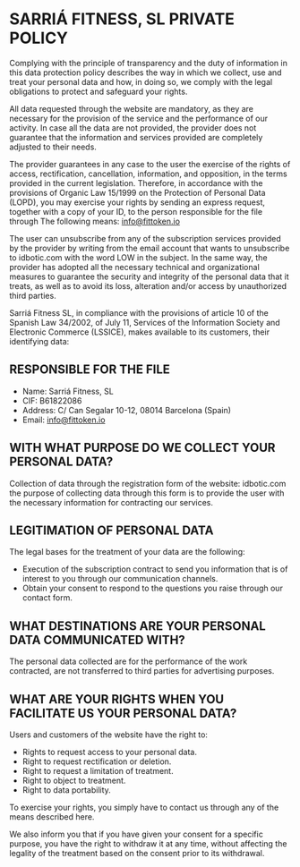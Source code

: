 # SARRIÁ FITNESS, SL PRIVATE POLICY

Complying with the principle of transparency and the duty of information in this data protection policy describes the way in which we collect, use and treat your personal data and how, in doing so, we comply with the legal obligations to protect and safeguard your rights.

All data requested through the website are mandatory, as they are necessary for the provision of the service and the performance of our activity. In case all the data are not provided, the provider does not guarantee that the information and services provided are completely adjusted to their needs.

The provider guarantees in any case to the user the exercise of the rights of access, rectification, cancellation, information, and opposition, in the terms provided in the current legislation. Therefore, in accordance with the provisions of Organic Law 15/1999 on the Protection of Personal Data (LOPD), you may exercise your rights by sending an express request, together with a copy of your ID, to the person responsible for the file through The following means: [info@fittoken.io](mailto:info@fittoken.io)

The user can unsubscribe from any of the subscription services provided by the provider by writing from the email account that wants to unsubscribe to idbotic.com with the word LOW in the subject. In the same way, the provider has adopted all the necessary technical and organizational measures to guarantee the security and integrity of the personal data that it treats, as well as to avoid its loss, alteration and/or access by unauthorized third parties.

Sarriá Fitness SL, in compliance with the provisions of article 10 of the Spanish Law 34/2002, of July 11, Services of the Information Society and Electronic Commerce (LSSICE), makes available to its customers, their identifying data:

## RESPONSIBLE FOR THE FILE

- Name: Sarriá Fitness, SL
- CIF: B61822086
- Address: C/ Can Segalar 10-12, 08014 Barcelona (Spain)
- Email: [info@fittoken.io](mailto:info@fittoken.io)

## WITH WHAT PURPOSE DO WE COLLECT YOUR PERSONAL DATA?

Collection of data through the registration form of the website: idbotic.com the purpose of collecting data through this form is to provide the user with the necessary information for contracting our services.

## LEGITIMATION OF PERSONAL DATA

The legal bases for the treatment of your data are the following:

- Execution of the subscription contract to send you information that is of interest to you through our communication channels.
- Obtain your consent to respond to the questions you raise through our contact form.

## WHAT DESTINATIONS ARE YOUR PERSONAL DATA COMMUNICATED WITH?

The personal data collected are for the performance of the work contracted, are not transferred to third parties for advertising purposes.

## WHAT ARE YOUR RIGHTS WHEN YOU FACILITATE US YOUR PERSONAL DATA?

Users and customers of the website have the right to:

- Rights to request access to your personal data.
- Right to request rectification or deletion.
- Right to request a limitation of treatment.
- Right to object to treatment.
- Right to data portability.

To exercise your rights, you simply have to contact us through any of the means described here.

We also inform you that if you have given your consent for a specific purpose, you have the right to withdraw it at any time, without affecting the legality of the treatment based on the consent prior to its withdrawal.